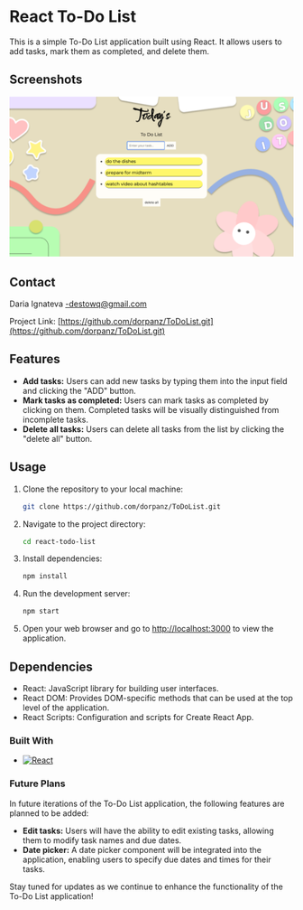 # React To-Do List

This is a simple To-Do List application built using React. It allows users to add tasks, mark them as completed, and delete them.

## Screenshots

![Main Page](src/projectlook.png)

## Contact

Daria Ignateva -destowq@gmail.com

Project Link: [https://github.com/dorpanz/ToDoList.git](https://github.com/dorpanz/ToDoList.git)

## Features

- **Add tasks:** Users can add new tasks by typing them into the input field and clicking the "ADD" button.
- **Mark tasks as completed:** Users can mark tasks as completed by clicking on them. Completed tasks will be visually distinguished from incomplete tasks.
- **Delete all tasks:** Users can delete all tasks from the list by clicking the "delete all" button.

## Usage

1. Clone the repository to your local machine:
    ```bash
    git clone https://github.com/dorpanz/ToDoList.git
    ```
2. Navigate to the project directory:
    ```bash
    cd react-todo-list
    ```
3. Install dependencies:
    ```bash
    npm install
    ```
4. Run the development server:
    ```bash
    npm start
    ```
5. Open your web browser and go to [http://localhost:3000](http://localhost:3000) to view the application.

## Dependencies

- React: JavaScript library for building user interfaces.
- React DOM: Provides DOM-specific methods that can be used at the top level of the application.
- React Scripts: Configuration and scripts for Create React App.

### Built With
* [![React][React.js]][React-url]

### Future Plans

In future iterations of the To-Do List application, the following features are planned to be added:

- **Edit tasks:** Users will have the ability to edit existing tasks, allowing them to modify task names and due dates.
- **Date picker:** A date picker component will be integrated into the application, enabling users to specify due dates and times for their tasks.

Stay tuned for updates as we continue to enhance the functionality of the To-Do List application!



<!-- MARKDOWN LINKS & IMAGES -->
<!-- https://www.markdownguide.org/basic-syntax/#reference-style-links -->
[React.js]: https://img.shields.io/badge/React-20232A?style=for-the-badge&logo=react&logoColor=61DAFB
[React-url]: https://reactjs.org/
